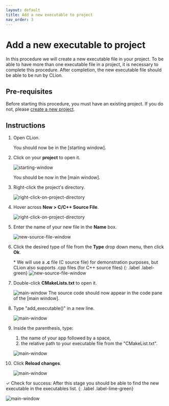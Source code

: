 ```yaml
---
layout: default
title: Add a new executable to project
nav_order: 3
---
```


# Add a new executable to project

In this procedure we will create a new executable file in your project. To be able to have more than one executable file in a project, it is necessary to complete this procedure. After completion, the new executable file should be able to be run by CLion.

## Pre-requisites

Before starting this procedure, you must have an existing project. If you do not, please [create a new project](https://amirashvins.github.io/how-to-use-CLion/docs/PROC1-Create-a-new-project/).

## Instructions

1. Open CLion.

    You should now be in the [starting window].

2. Click on your **project** to open it.

    ![starting-window](https://github.com/AmirAshvins/how-to-use-CLion/blob/gh-pages/assets/images/proc2-image0.png?raw=true "Starting window")

    You should be now in the [main window].

3. Right-click the project's directory.

    ![right-click-on-project-directory](https://github.com/AmirAshvins/how-to-use-CLion/blob/gh-pages/assets/images/proc2-image1.png?raw=true "Right click on project directory")

4. Hover across **New > C/C++ Source File**.

    ![right-click-on-project-directory](https://github.com/AmirAshvins/how-to-use-CLion/blob/gh-pages/assets/images/proc2-image2.png?raw=true "Right click on project directory")

5. Enter the name of your new file in the **Name** box.

    ![new-source-file-window](https://github.com/AmirAshvins/how-to-use-CLion/blob/gh-pages/assets/images/proc2-image3.png?raw=true "New source file window")

6. Click the desired type of file from the **Type** drop down menu, then click **Ok**.

    \* We will use a **.c** file (C source file) for demonstration purposes, but CLion also supports .cpp files (for C++ source files)
      {: .label .label-green}
    ![new-source-file-window](https://github.com/AmirAshvins/how-to-use-CLion/blob/gh-pages/assets/images/proc2-image4.png?raw=true "New source file window")

7. Double-click **CMakeLists.txt** to open it.

    ![main-window](https://github.com/AmirAshvins/how-to-use-CLion/blob/gh-pages/assets/images/proc2-image5.png?raw=true "Main window - Emphasis on project panel")
    The source code should now appear in the code pane of the [main window].

8. Type "add_executable()" in a new line.

    ![main-window](https://github.com/AmirAshvins/how-to-use-CLion/blob/gh-pages/assets/images/proc2-image6.png?raw=true "Main window - Emphasis on code panel")

9. Inside the parenthesis, type:

    1. the name of your app followed by a space,
    2. the relative path to your executable file from the "CMakeList.txt".

    ![main-window](https://github.com/AmirAshvins/how-to-use-CLion/blob/gh-pages/assets/images/proc2-image7.png?raw=true "Main window - Emphasis on code panel")

10. Click **Reload changes**.

    ![main-window](https://github.com/AmirAshvins/how-to-use-CLion/blob/gh-pages/assets/images/proc2-image8.png?raw=true "Main window - Emphasis on code panel")

✓ Check for success: After this stage you should be able to find the new executable in the executables list.
{: .label .label-lime-green}

![main-window](https://github.com/AmirAshvins/how-to-use-CLion/blob/gh-pages/assets/images/proc2-image100.png?raw=true "Main window - Emphasis on executables list")
